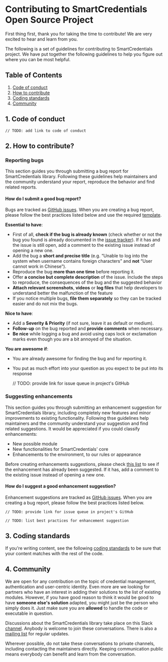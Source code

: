# Contributing to SmartCredentials Open Source Project

First thing first, thank you for taking the time to contribute! We are very excited to hear and learn from you.

The following is a set of guidelines for contributing to SmartCredentials project. We have put together the following guidelines to help you figure out where you can be most helpful.

## Table of Contents

1. [Code of conduct](#code-of-conduct)
2. [How to contribute](#how-to-contribute)
3. [Coding standards](#coding-standards)
4. [Community](#community)

## 1. Code of conduct

	// TODO: add link to code of conduct

## 2. How to contribute?

### Reporting bugs
This section guides you through submitting a bug report for SmartCredentials library. Following these guidelines help maintainers and the community understand your report, reproduce the behavior and find related reports.

#### How do I submit a __good__ bug report?
Bugs are tracked as [GitHub issues](https://guides.github.com/features/issues/). When you are creating a bug report, please follow the best practices listed below and use the required [template](http://www.google.com).

**Essential to have**:

- First of all, __check if the bug is already known__ (check whether or not the bug you found is already documented in the [issue tracker](www.bugslist.com)). If it has and the issue is still open, add a comment to the existing issue instead of opening a new one. 
- Add the bug a __short and precise title__ (e.g. “Unable to log into the system when username contains foreign characters” and __not__ “User cannot work in Chinese”).
- Reproduce the bug __more than one time__ before reporting it.
- Offer __a concise but complete description__ of the issue. Include the steps to reproduce, the consequences of the bug and the suggested behavior
- __Attach relevant screenshots__, __videos__ or __log files__ that help developers to understand better the malfunction of the feature
- If you notice multiple bugs, __file them separately__ so they can be tracked easier and do not mix the bugs.

**Nice to have**:

- Add a __Severity & Priority__ (if not sure, leave it as default or medium).
- __Follow-up__ on the bug reported and __provide comments__ when necessary.
- __Be nice__ while logging a bug and avoid using caps lock or exclamation marks even though you are a bit annoyed of the situation.

**You are awesome if**: 

- You are already awesome for finding the bug and for reporting it.
- You put as much effort into your question as you expect to be put into its response

	// TODO: provide link for issue queue in project's GitHub

### Suggesting enhancements
This section guides you through submitting an enhancement suggestion for SmartCredentials library, including completely new features and minor improvements to existing functionality. Following thse guidelines help maintainers and the community understand your suggestion and find related suggestions.
It would be appreciated if you could classify enhancements:
*  New possible module
*  New functionalities for SmartCredentials' core
*  Enhancements to the environment, to our rules or appearance

Before creating enhancements suggestions, please check [this list](http://www.google.com) to see if the enhancement has already been suggested. If it has, add a comment to the existing issue instead of opening a new one.

#### How do I suggest a __good__ enhancement suggestion?
Enhancement suggestions are tracked as [GitHub issues](https://guides.github.com/features/issues/). When you are creating a bug report, please follow the best practices listed below.

	// TODO: provide link for issue queue in project's GitHub

	// TODO: list best practices for enhancement suggestion

## 3. Coding standards
If you're writing content, see the following [coding standards](http://www.google.com) to be sure that your content matches with the rest of the code.

## 4. Community
We are open for any contribution on the topic of credential management, authentication and user-centric identity.
Even more are we looking for partners who have an interest in adding their solutions to the list of existing modules. However, if you have good reason to think it would be good to have **someone else's solution** adapted, you might just be the person who simply does it. Just make sure you are **allowed** to handle the code or executable in question.

Discussions about the SmartCredentials library take place on this Slack [channel](http://www.google.com). Anybody is welcome to join these conversations. There is also a [mailing list](http://www.google.com) for regular updates.

Wherever possible, do not take these conversations to private channels, including contacting the maintainers directly. Keeping communication public means everybody can benefit and learn from the conversation.